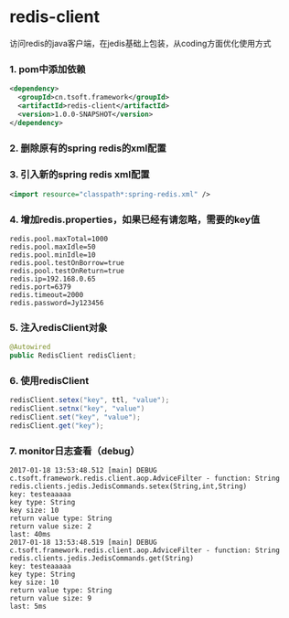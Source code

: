 # redis-client
访问redis的java客户端，在jedis基础上包装，从coding方面优化使用方式 

### 1. pom中添加依赖
``` xml
<dependency>
  <groupId>cn.tsoft.framework</groupId>
  <artifactId>redis-client</artifactId>
  <version>1.0.0-SNAPSHOT</version>
</dependency>
```

### 2. 删除原有的spring redis的xml配置

### 3. 引入新的spring redis xml配置
``` xml
<import resource="classpath*:spring-redis.xml" />
```

### 4. 增加redis.properties，如果已经有请忽略，需要的key值
```
redis.pool.maxTotal=1000
redis.pool.maxIdle=50
redis.pool.minIdle=10
redis.pool.testOnBorrow=true
redis.pool.testOnReturn=true
redis.ip=192.168.0.65
redis.port=6379
redis.timeout=2000
redis.password=Jy123456
```

### 5. 注入redisClient对象
``` java
@Autowired
public RedisClient redisClient;
```

### 6. 使用redisClient
``` java
redisClient.setex("key", ttl, "value");
redisClient.setnx("key", "value")
redisClient.set("key", "value");
redisClient.get("key");
```

### 7. monitor日志查看（debug）
```
2017-01-18 13:53:48.512 [main] DEBUG c.tsoft.framework.redis.client.aop.AdviceFilter - function: String redis.clients.jedis.JedisCommands.setex(String,int,String)
key: testeaaaaa
key type: String
key size: 10
return value type: String
return value size: 2
last: 40ms
2017-01-18 13:53:48.519 [main] DEBUG c.tsoft.framework.redis.client.aop.AdviceFilter - function: String redis.clients.jedis.JedisCommands.get(String)
key: testeaaaaa
key type: String
key size: 10
return value type: String
return value size: 9
last: 5ms
```
